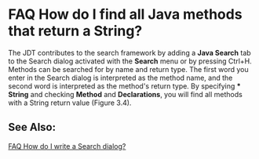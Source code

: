 

FAQ How do I find all Java methods that return a String?
========================================================

The JDT contributes to the search framework by adding a **Java Search** tab to the Search dialog activated with the **Search** menu or by pressing Ctrl+H. Methods can be searched for by name and return type. The first word you enter in the Search dialog is interpreted as the method name, and the second word is interpreted as the method's return type. By specifying **\* String** and checking **Method** and **Declarations**, you will find all methods with a String return value (Figure 3.4).
 

See Also:
---------

[FAQ How do I write a Search dialog?](./FAQ_How_do_I_write_a_Search_dialog.md "FAQ How do I write a Search dialog?")

